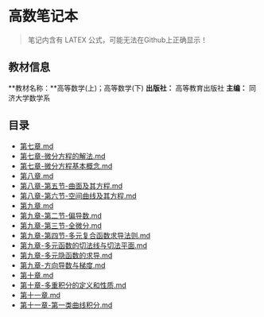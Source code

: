 # 高数笔记本

> 笔记内含有 LATEX 公式，可能无法在Github上正确显示！



## 教材信息

**教材名称：**高等数学(上)；高等数学(下)
**出版社：** 高等教育出版社
**主编：** 同济大学数学系



## 目录

-  [第七章.md](第七章.md) 
  -  [第七章-微分方程的解法.md](第七章-微分方程的解法.md) 
  -  [第七章-微分方程基本概念.md](第七章-微分方程基本概念.md) 
-  [第八章.md](第八章.md) 
  -  [第八章-第五节-曲面及其方程.md](第八章-第五节-曲面及其方程.md) 
  -  [第八章-第六节-空间曲线及其方程.md](第八章-第六节-空间曲线及其方程.md) 
-  [第九章.md](第九章.md) 
  -  [第九章-第二节-偏导数.md](第九章-第二节-偏导数.md) 
  -  [第九章-第三节-全微分.md](第九章-第三节-全微分.md) 
  -  [第九章-第四节-多元复合函数求导法则.md](第九章-第四节-多元复合函数求导法则.md) 
  -  [第九章-多元函数的切法线与切法平面.md](第九章-多元函数的切法线与切法平面.md) 
  -  [第九章-多元隐函数的求导.md](第九章-多元隐函数的求导.md) 
  -  [第九章-方向导数与梯度.md](第九章-方向导数与梯度.md)  
-  [第十章.md](第十章.md) 
  -  [第十章-多重积分的定义和性质.md](第十章-多重积分的定义和性质.md) 
-   [第十一章.md](第十一章.md) 
   -   [第十一章-第一类曲线积分.md](第十一章-第一类曲线积分.md) 